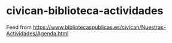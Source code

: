 # civican-biblioteca-actividades
Feed from https://www.bibliotecaspublicas.es/civican/Nuestras-Actividades/Agenda.html
